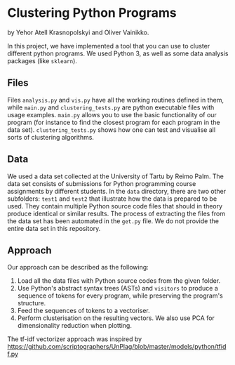 # Clustering Python Programs
by Yehor Atell Krasnopolskyi and Oliver Vainikko.

In this project, we have implemented a tool that you can use to cluster different python programs. We used Python 3, as well as some data analysis packages (like `sklearn`).

## Files
Files `analysis.py` and `vis.py` have all the working routines defined in them, while `main.py` and `clustering_tests.py` are python executable files with usage examples. `main.py` allows you to use the basic functionality of our program (for instance to find the closest program for each program in the data set). `clustering_tests.py` shows how one can test and visualise all sorts of clustering algorithms.

## Data
We used a data set collected at the University of Tartu by Reimo Palm. The data set consists of submissions for Python programming course assignments by different students. In the `data` directory, there are two other subfolders: `test1` and `test2` that illustrate how the data is prepared to be used. They contain multiple Python source code files that should in theory produce identical or similar results. The process of extracting the files from the data set has been automated in the `get.py` file. We do not provide the entire data set in this repository.

## Approach
Our approach can be described as the following:
1. Load all the data files with Python source codes from the given folder.
2. Use Python's abstract syntax trees (ASTs) and `visitors` to produce a sequence of tokens for every program, while preserving the program's structure.
3. Feed the sequences of tokens to a vectoriser.
4. Perform clusterisation on the resulting vectors.
We also use PCA for dimensionality reduction when plotting.

The tf-idf vectorizer approach was inspired by https://github.com/scriptographers/UnPlag/blob/master/models/python/tfidf.py
